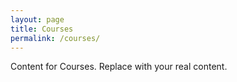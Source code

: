 ```yaml
---
layout: page
title: Courses
permalink: /courses/
---
```

Content for Courses. Replace with your real content.
